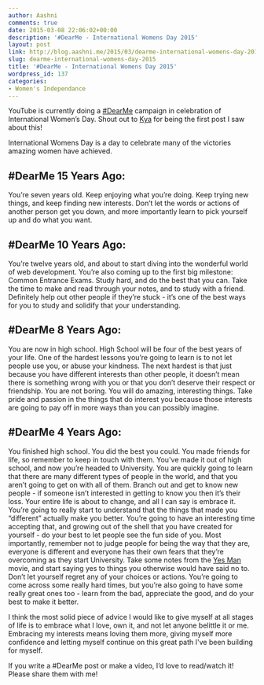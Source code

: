 ```yaml
---
author: Aashni
comments: true
date: 2015-03-08 22:06:02+00:00
description: '#DearMe - International Womens Day 2015'
layout: post
link: http://blog.aashni.me/2015/03/dearme-international-womens-day-2015/
slug: dearme-international-womens-day-2015
title: '#DearMe - International Womens Day 2015'
wordpress_id: 137
categories:
- Women's Independance
---
```


YouTube is currently doing a [#DearMe](https://www.youtube.com/user/YouTube?feature=inp-yo-ydr) campaign in celebration of International Women’s Day. Shout out to [Kya](http://kya.nu/dearme/) for being the first post I saw about this!

International Womens Day is a day to celebrate many of the victories amazing women have achieved.



## #DearMe 15 Years Ago:


You’re seven years old. Keep enjoying what you’re doing. Keep trying new things, and keep finding new interests. Don’t let the words or actions of another person get you down, and more importantly learn to pick yourself up and do what you want.



## #DearMe 10 Years Ago:


You’re twelve years old, and about to start diving into the wonderful world of web development. You’re also coming up to the first big milestone: Common Entrance Exams. Study hard, and do the best that you can. Take the time to make and read through your notes, and to study with a friend. Definitely help out other people if they’re stuck - it’s one of the best ways for you to study and solidify that your understanding.



## #DearMe 8 Years Ago:


You are now in high school. High School will be four of the best years of your life. One of the hardest lessons you’re going to learn is to not let people use you, or abuse your kindness. The next hardest is that just because you have different interests than other people, it doesn’t mean there is something wrong with you or that you don’t deserve their respect or friendship. You are not boring. You will do amazing, interesting things. Take pride and passion in the things that do interest you because those interests are going to pay off in more ways than you can possibly imagine.



## #DearMe 4 Years Ago:


You finished high school. You did the best you could. You made friends for life, so remember to keep in touch with them. You've made it out of high school, and now you’re headed to University. You are quickly going to learn that there are many different types of people in the world, and that you aren’t going to get on with all of them. Branch out and get to know new people - if someone isn’t interested in getting to know you then it’s their loss. Your entire life is about to change, and all I can say is embrace it. You’re going to really start to understand that the things that made you “different” actually make you better. You’re going to have an interesting time accepting that, and growing out of the shell that you have created for yourself - do your best to let people see the fun side of you. Most importantly, remember not to judge people for being the way that they are, everyone is different and everyone has their own fears that they’re overcoming as they start University. Take some notes from the [Yes Man](http://www.imdb.com/title/tt1068680/) movie, and start saying yes to things you otherwise would have said no to. Don’t let yourself regret any of your choices or actions. You’re going to come across some really hard times, but you’re also going to have some really great ones too - learn from the bad, appreciate the good, and do your best to make it better.

I think the most solid piece of advice I would like to give myself at all stages of life is to embrace what I love, own it, and not let anyone belittle it or me. Embracing my interests means loving them more, giving myself more confidence and letting myself continue on this great path I've been building for myself.

If you write a #DearMe post or make a video, I’d love to read/watch it! Please share them with me!
